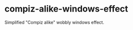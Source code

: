 compiz-alike-windows-effect
==========================

Simplified "Compiz alike" wobbly windows effect.
